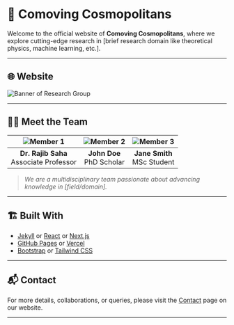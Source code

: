 
# 🧪 Comoving Cosmopolitans

Welcome to the official website of **Comoving Cosmopolitans**, where we explore cutting-edge research in [brief research domain like theoretical physics, machine learning, etc.].

---

## 🌐 Website


![Banner of Research Group](https://via.placeholder.com/1200x300.png?text=Research+Group+Banner)

---

## 👨‍🔬 Meet the Team

| ![Member 1](https://via.placeholder.com/150) | ![Member 2](https://via.placeholder.com/150) | ![Member 3](https://via.placeholder.com/150) |
|:--:|:--:|:--:|
| **Dr. Rajib Saha** <br> Associate Professor | **John Doe** <br> PhD Scholar | **Jane Smith** <br> MSc Student |

> _We are a multidisciplinary team passionate about advancing knowledge in [field/domain]._


---

## 🏗️ Built With

- [Jekyll](https://jekyllrb.com/) or [React](https://reactjs.org/) or [Next.js](https://nextjs.org/)
- [GitHub Pages](https://pages.github.com/) or [Vercel](https://vercel.com/)
- [Bootstrap](https://getbootstrap.com/) or [Tailwind CSS](https://tailwindcss.com/)

---

## 📬 Contact

For more details, collaborations, or queries, please visit the [Contact](https://yourgroupname.github.io/contact) page on our website.

---
